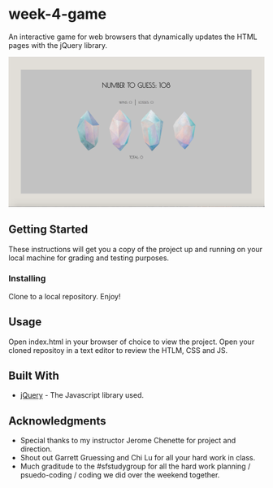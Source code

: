 # week-4-game
An interactive game for web browsers that dynamically updates the HTML pages with the jQuery library.

<img src="assets/images/poster.jpg?raw=true" >

## Getting Started

These instructions will get you a copy of the project up and running on your local machine for grading and testing purposes.

### Installing

Clone to a local repository. Enjoy!

## Usage

Open index.html in your browser of choice to view the project.
Open your cloned repositoy in a text editor to review the HTLM, CSS and JS.


## Built With

* [jQuery](http://api.jquery.com/) - The Javascript library used.

## Acknowledgments

* Special thanks to my instructor Jerome Chenette for project and direction.
* Shout out Garrett Gruessing and Chi Lu for all your hard work in class.
* Much graditude to the #sfstudygroup for all the hard work planning / psuedo-coding / coding we did over the weekend together. 
